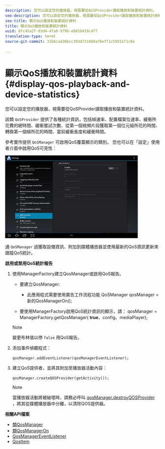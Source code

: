 ```yaml
---
description: 您可以設定您的播放器，視需要從QoSProvider讀取播放和裝置統計資料。
seo-description: 您可以設定您的播放器，視需要從QoSProvider讀取播放和裝置統計資料。
seo-title: 顯示QoS播放和裝置統計資料
title: 顯示QoS播放和裝置統計資料
uuid: 8fc45a2f-03d4-4fa0-979b-eb816419c4f7
translation-type: tm+mt
source-git-commit: 31b6cad26bcc393d731080a70eff1c59551f1c8e

---
```



# 顯示QoS播放和裝置統計資料 {#display-qos-playback-and-device-statistics}

您可以設定您的播放器，視需要從QoSProvider讀取播放和裝置統計資料。

該類 `QoSProvider` 提供了各種統計資訊，包括幀速率、配置檔案位速率、緩衝所花費的總時間、緩衝嘗試次數、從第一個視頻片段獲取第一個位元組所花的時間、轉換第一個幀所花的時間、當前緩衝長度和緩衝時間。

參考實作提供 `QoSManager` 可啟用QoS覆蓋顯示的類別。 您也可以在「設定」使用者介面中啟用QoS可見性：

![](assets/qos-configuration.jpg)

通 `QoSManager` 過獲取設備資訊、附加到媒體播放器並使用最新的QoS資訊更新來跟蹤QoS統計。

**啟用或禁用QoS統計報告**

1. 使用ManagerFactory建立QosManager或啟用QoS報告。

   * 要建立QosManager:
      * 此應用程式需要使用廣告工作流程功能
   QoSManager qosManager =新的QosManagerOn();

   * 要使用ManagerFactory啟用QoS統計資訊的顯示，請：
   qosManager = ManagerFactory.getQosManager(
   <b>true</b>、config、mediaPlayer);

   >[!NOTE]
   >
   >變更布林值以停 `false` 用QoS報告。

2. 添加事件偵聽程式：

   `qosManager.addEventListener(qosManagerEventListener);`

3. 建立QoS提供者，並將其附加至播放器活動內容：

   `qosManager.createQOSProvider(getActivity());`

   >[!NOTE]
   >
   >當播放器活動將被破壞時，請務必呼叫 [qosManager.destroyQOSProvider](https://help.adobe.com/en_US/primetime/reference_implementation/android/javadoc/com/adobe/primetime/reference/manager/QosManager.html#destroyQOSProvider()) ，將其從媒體播放器中分離，以清除QOS提供器。

**相關API檔案**

* [類QosManager](https://help.adobe.com/en_US/primetime/api/reference_implementation/android/javadoc/com/adobe/primetime/reference/manager/QosManager.html)
* [類QosManagerOn](https://help.adobe.com/en_US/primetime/api/reference_implementation/android/javadoc/com/adobe/primetime/reference/manager/QosManagerOn.html)
* [QosManagerEventListener](https://help.adobe.com/en_US/primetime/api/reference_implementation/android/javadoc/com/adobe/primetime/reference/manager/QosManager.QosManagerEventListener.html)
* [QosItem](https://help.adobe.com/en_US/primetime/api/reference_implementation/android/javadoc/com/adobe/primetime/reference/manager/QosManager.QosItem.html)
